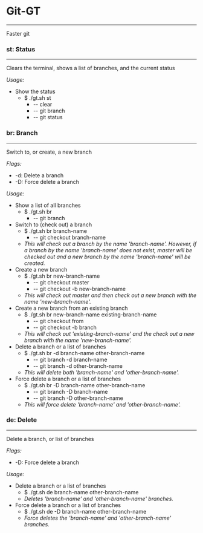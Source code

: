 # Git-GT
--------
Faster git

### st: Status
----------
Clears the terminal, shows a list of branches, and the current status

_Usage:_
* Show the status
  * $ ./gt.sh st
    * -- clear
    * -- git branch
    * -- git status

### br: Branch
----------
Switch to, or create, a new branch

_Flags:_
* -d: Delete a branch
* -D: Force delete a branch

_Usage:_
* Show a list of all branches
  * $ ./gt.sh br
    * -- git branch
* Switch to (check out) a branch
  * $ ./gt.sh br branch-name
    * -- git checkout branch-name
  * _This will check out a branch by the name 'branch-name'. However, if a branch by the name 'branch-name' does not exist, master will be checked out and a new branch by the name 'branch-name' will be created._
* Create a new branch
  * $ ./gt.sh br new-branch-name
    * -- git checkout master
    * -- git checkout -b new-branch-name
  * _This will check out master and then check out a new branch with the name 'new-branch-name'._
* Create a new branch from an existing branch
  * $ ./gt.sh br new-branch-name existing-branch-name
    * -- git checkout from
    * -- git checkout -b branch
  * _This will check out 'existing-branch-name' and the check out a new branch with the name 'new-branch-name'._
* Delete a branch or a list of branches
  * $ ./gt.sh br -d branch-name other-branch-name
    * -- git branch -d branch-name
    * -- git branch -d other-branch-name
  * _This will delete both 'branch-name' and 'other-branch-name'._
* Force delete a branch or a list of branches
  * $ ./gt.sh br -D branch-name other-branch-name
    * -- git branch -D branch-name
    * -- git branch -D other-branch-name
  * _This will force delete 'branch-name' and 'other-branch-name'._

### de: Delete
----------
Delete a branch, or list of branches

_Flags:_
* -D: Force delete a branch

_Usage:_
* Delete a branch or a list of branches
  * $ ./gt.sh de branch-name other-branch-name
  * _Deletes 'branch-name' and 'other-branch-name' branches._
* Force delete a branch or a list of branches
  * $ ./gt.sh de -D branch-name other-branch-name
  * _Force deletes the 'branch-name' and 'other-branch-name' branches._

